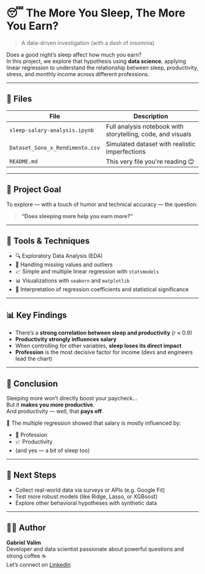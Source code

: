 # 😴 The More You Sleep, The More You Earn?

> A data-driven investigation (with a dash of insomnia)

Does a good night’s sleep affect how much you earn?  
In this project, we explore that hypothesis using **data science**, applying linear regression to understand the relationship between sleep, productivity, stress, and monthly income across different professions.

---

## 📁 Files

| File | Description |
|------|-------------|
| `sleep-salary-analysis.ipynb` | Full analysis notebook with storytelling, code, and visuals |
| `Dataset_Sono_x_Rendimento.csv` | Simulated dataset with realistic imperfections |
| `README.md` | This very file you're reading 😊 |

---

## 🎯 Project Goal

To explore — with a touch of humor and technical accuracy — the question:

> **“Does sleeping more help you earn more?”**

---

## 🧰 Tools & Techniques

- 🔍 Exploratory Data Analysis (EDA)
- 🧼 Handling missing values and outliers
- 📈 Simple and multiple linear regression with `statsmodels`
- 📊 Visualizations with `seaborn` and `matplotlib`
- 📐 Interpretation of regression coefficients and statistical significance

---

## 📊 Key Findings

- There’s a **strong correlation between sleep and productivity** (r ≈ 0.9)
- **Productivity strongly influences salary**
- When controlling for other variables, **sleep loses its direct impact**
- **Profession** is the most decisive factor for income (devs and engineers lead the chart)

---

## 🔬 Conclusion

Sleeping more won’t directly boost your paycheck...  
But it **makes you more productive**.  
And productivity — well, that **pays off**.

📌 The multiple regression showed that salary is mostly influenced by:
- 💼 Profession
- 📈 Productivity
- (and yes — a bit of sleep too)

---

## 🚀 Next Steps

- Collect real-world data via surveys or APIs (e.g. Google Fit)
- Test more robust models (like Ridge, Lasso, or XGBoost)
- Explore other behavioral hypotheses with synthetic data

---

## 👨‍💻 Author

**Gabriel Valim**  
Developer and data scientist passionate about powerful questions and strong coffee ☕  
Let’s connect on [LinkedIn](https://www.linkedin.com/in/gabriel-valim/)
